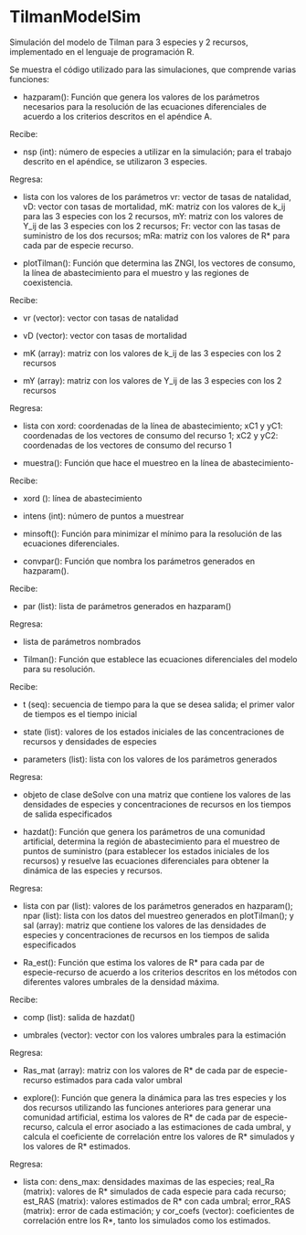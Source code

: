 # TilmanModelSim
Simulación del modelo de Tilman para 3 especies y 2 recursos, implementado en el lenguaje de programación R.

Se muestra el código utilizado para las simulaciones, que comprende varias funciones:


- hazparam(): Función que genera los valores de los parámetros necesarios para la resolución de las ecuaciones diferenciales de acuerdo a los criterios descritos en el apéndice A.
      
Recibe: 

 * nsp (int): número de especies a utilizar en la simulación; para el trabajo descrito en el apéndice, se utilizaron 3 especies.
      
      
Regresa:

 * lista con los valores de los parámetros vr: vector de tasas de natalidad, vD: vector con tasas de mortalidad, mK: matriz con los valores de k_ij para  las 3 especies con los 2 recursos, mY: matriz con los valores de Y_ij de las 3 especies con los 2 recursos; Fr: vector con las tasas de suministro de              los dos recursos; mRa: matriz con los valores de R* para cada par de especie recurso.
 
 
- plotTilman(): Función que determina las ZNGI, los vectores de consumo, la línea de abastecimiento para el muestro y las regiones de coexistencia.
       
Recibe:
           
 * vr (vector): vector con tasas de natalidad
           
 * vD (vector): vector con tasas de mortalidad
           
 * mK (array): matriz con los valores de k_ij de las 3 especies con los 2 recursos
           
 * mY (array): matriz con los valores de Y_ij de las 3 especies con los 2 recursos
       
       
Regresa:
           
 * lista con xord: coordenadas de la línea de abastecimiento; xC1 y yC1: coordenadas de los vectores de consumo del recurso 1; xC2 y yC2: coordenadas de                los vectores de consumo del recurso 1
 
 
- muestra(): Función que hace el muestreo en la línea de abastecimiento-
        
Recibe:
           
 * xord (): línea de abastecimiento
           
 * intens (int): número de puntos a muestrear
           
           
      
- minsoft(): Función para minimizar el mínimo para la resolución de las ecuaciones diferenciales.



- convpar(): Función que nombra los parámetros generados en hazparam().
        
Recibe:
           
 * par (list): lista de parámetros generados en hazparam()
        
Regresa:
           
 * lista de parámetros nombrados
           
           
- Tilman(): Función que establece las ecuaciones diferenciales del modelo para su resolución.
         
Recibe:
           
 * t (seq): secuencia de tiempo para la que se desea salida; el primer valor de tiempos es el tiempo inicial
           
 * state (list): valores de los estados iniciales de las concentraciones de recursos y densidades de especies
           
 * parameters (list): lista con los valores de los parámetros generados
         
Regresa:
         
 * objeto de clase deSolve con una matriz que contiene los valores de las densidades de especies y concentraciones de recursos en los tiempos de salida especificados
             

- hazdat(): Función que genera los parámetros de una comunidad artificial, determina la región de abastecimiento para el muestreo de puntos de suministro (para    establecer los estados iniciales de los recursos) y resuelve las ecuaciones diferenciales para obtener la dinámica de las especies y recursos.
          
          
Regresa:
          
 * lista con par (list): valores de los parámetros generados en hazparam(); npar (list): lista con los datos del muestreo generados en plotTilman(); y sal (array): matriz que contiene los valores de las densidades de especies y concentraciones de recursos en los tiempos de salida especificados
           
           
- Ra_est(): Función que estima los valores de R* para cada par de especie-recurso de acuerdo a los criterios descritos en los métodos con diferentes valores     umbrales de la densidad máxima.
           
           
Recibe: 
           
 * comp (list): salida de hazdat()
             
 * umbrales (vector): vector con los valores umbrales para la estimación
           
           
Regresa:
           
 * Ras_mat (array): matriz con los valores de R* de cada par de especie-recurso estimados para cada valor umbral
             
       
- explore(): Función que genera la dinámica para las tres especies y los dos recursos utilizando las funciones anteriores para generar una comunidad artificial,    estima los valores de R* de cada par de especie-recurso, calcula el error asociado a las estimaciones de cada umbral, y calcula el coeficiente de correlación entre los valores de R* simulados y los valores de R* estimados.  
            
            
Regresa:
            
 * lista con: dens_max: densidades maximas de las especies; real_Ra (matrix): valores de R* simulados de cada especie para cada recurso; est_RAS (matrix): valores estimados de R* con cada umbral; error_RAS (matrix): error de cada estimación; y cor_coefs (vector): coeficientes de correlación entre los R*, tanto los simulados como los estimados.
              
              
          
